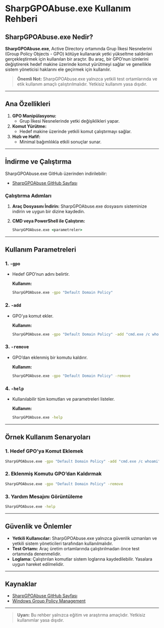 # SharpGPOAbuse.exe Kullanım Rehberi

## SharpGPOAbuse.exe Nedir?

**SharpGPOAbuse.exe**, Active Directory ortamında Grup İlkesi Nesnelerini (Group Policy Objects - GPO) kötüye kullanarak yetki yükseltme saldırıları gerçekleştirmek için kullanılan bir araçtır. Bu araç, bir GPO’nun izinlerini değiştirerek hedef makine üzerinde komut yürütmeyi sağlar ve genellikle sistem yöneticisi haklarını ele geçirmek için kullanılır.

> **Önemli Not:** SharpGPOAbuse.exe yalnızca yetkili test ortamlarında ve etik kullanım amaçlı çalıştırılmalıdır. Yetkisiz kullanım yasa dışıdır.

---

## Ana Özellikleri

1. **GPO Manipülasyonu:**
   - Grup İlkesi Nesnelerinde yetki değişiklikleri yapar.
2. **Komut Yürütme:**
   - Hedef makine üzerinde yetkili komut çalıştırmayı sağlar.
3. **Hızlı ve Hafif:**
   - Minimal bağımlılıkla etkili sonuçlar sunar.

---

## İndirme ve Çalıştırma

SharpGPOAbuse.exe GitHub üzerinden indirilebilir:

- [SharpGPOAbuse GitHub Sayfası](https://github.com)

### Çalıştırma Adımları

1. **Araç Dosyasını İndirin:**
   SharpGPOAbuse.exe dosyasını sisteminize indirin ve uygun bir dizine kaydedin.

2. **CMD veya PowerShell ile Çalıştırın:**
   ```cmd
   SharpGPOAbuse.exe <parametreler>
   ```

---

## Kullanım Parametreleri

### 1. **`-gpo`**
- Hedef GPO’nun adını belirtir.

  **Kullanım:**
  ```cmd
  SharpGPOAbuse.exe -gpo "Default Domain Policy"
  ```

### 2. **`-add`**
- GPO’ya komut ekler.

  **Kullanım:**
  ```cmd
  SharpGPOAbuse.exe -gpo "Default Domain Policy" -add "cmd.exe /c whoami"
  ```

### 3. **`-remove`**
- GPO’dan eklenmiş bir komutu kaldırır.

  **Kullanım:**
  ```cmd
  SharpGPOAbuse.exe -gpo "Default Domain Policy" -remove
  ```

### 4. **`-help`**
- Kullanılabilir tüm komutları ve parametreleri listeler.

  **Kullanım:**
  ```cmd
  SharpGPOAbuse.exe -help
  ```

---

## Örnek Kullanım Senaryoları

### 1. Hedef GPO’ya Komut Eklemek
```cmd
SharpGPOAbuse.exe -gpo "Default Domain Policy" -add "cmd.exe /c whoami"
```

### 2. Eklenmiş Komutu GPO’dan Kaldırmak
```cmd
SharpGPOAbuse.exe -gpo "Default Domain Policy" -remove
```

### 3. Yardım Mesajını Görüntüleme
```cmd
SharpGPOAbuse.exe -help
```

---

## Güvenlik ve Önlemler

- **Yetkili Kullanıcılar:** SharpGPOAbuse.exe yalnızca güvenlik uzmanları ve yetkili sistem yöneticileri tarafından kullanılmalıdır.
- **Test Ortamı:** Araç üretim ortamlarında çalıştırılmadan önce test ortamında denenmelidir.
- **Loglama:** Çalıştırılan komutlar sistem loglarına kaydedilebilir. Yasalara uygun hareket edilmelidir.

---

## Kaynaklar

- [SharpGPOAbuse GitHub Sayfası](https://github.com)
- [Windows Group Policy Management](https://learn.microsoft.com/en-us/windows-server/identity/)

---

> **Uyarı:** Bu rehber yalnızca eğitim ve araştırma amaçlıdır. Yetkisiz kullanımlar yasa dışıdır.
